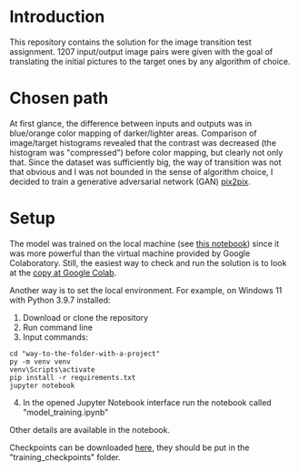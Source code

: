 # Introduction

This repository contains the solution for the image transition test assignment.
1207 input/output image pairs were given with the goal of translating the initial pictures to the target ones by any algorithm of choice.

# Chosen path

At first glance, the difference between inputs and outputs was in blue/orange color mapping of darker/lighter areas.
Comparison of image/target histograms revealed that the contrast was decreased (the histogram was "compressed") before color mapping, but clearly not only that.
Since the dataset was sufficiently big, the way of transition was not that obvious and I was not bounded in the sense of algorithm choice, I decided to  train a generative adversarial network (GAN) [pix2pix](https://github.com/junyanz/pytorch-CycleGAN-and-pix2pix). 

# Setup

The model was trained on the local machine (see [this notebook](https://github.com/Alvaisari/pix2pix-color-mapping/blob/main/model_training.ipynb)) since it was more powerful than the virtual machine provided by Google Colaboratory.
Still, the easiest way to check and run the solution is to look at the [copy at Google Colab](https://drive.google.com/file/d/12xof9AqE-7tbPruTBY9mwshiQSsfRJ9m/view?usp=sharing).

Another way is to set the local environment.
For example, on Windows 11 with Python 3.9.7 installed:
1. Download or clone the repository 
2. Run command line
3. Input commands:
```
cd "way-to-the-folder-with-a-project"
py -m venv venv
venv\Scripts\activate
pip install -r requirements.txt
jupyter notebook
```
4. In the opened Jupyter Notebook interface run the notebook called "model_training.ipynb"

Other details are available in the notebook.

Checkpoints can be downloaded [here](https://drive.google.com/file/d/154-jpEDGW7f0xyUB-r5_FE4alho5svqQ/view?usp=sharing), they should be put in the "training_checkpoints" folder.

